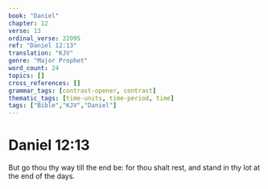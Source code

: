 ```yaml
---
book: "Daniel"
chapter: 12
verse: 13
ordinal_verse: 22095
ref: "Daniel 12:13"
translation: "KJV"
genre: "Major Prophet"
word_count: 24
topics: []
cross_references: []
grammar_tags: [contrast-opener, contrast]
thematic_tags: [time-units, time-period, time]
tags: ["Bible","KJV","Daniel"]
---
```


# Daniel 12:13

But go thou thy way till the end be: for thou shalt rest, and stand in thy lot at the end of the days.
